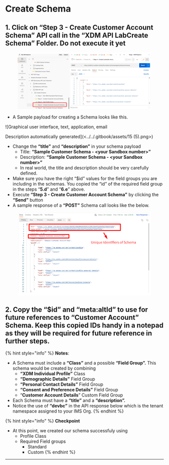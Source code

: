 # Create Schema

## 1. Click on **“Step 3 - Create Customer Account Schema”** API call in the “**XDM API LabCreate Schema**” Folder. **Do not execute it yet**



<figure><img src="../../.gitbook/assets/create CA schema API highlight.png" alt=""><figcaption></figcaption></figure>

* A Sample payload for creating a Schema looks like this.

![Graphical user interface, text, application, email

Description automatically generated](<../../.gitbook/assets/15 (5).png>)

* Change the **“title”** and **“description”** in your schema payload
  * Title: **“Sample Customer Schema - \<your Sandbox number>”**
  * Description: **“Sample Customer Schema - \<your Sandbox number>”**
  * In real world, the title and description should be very carefully defined.
* Make sure you have the right “$id” values for the field groups you are including in the schemas. You copied the “id” of the required field group in the steps “**5.d**” and “**6.e**” above.
* Execute **“Step 3 - Create Customer Account Schema”** by clicking the **“Send”** button
* A sample response of a **“POST”** Schema call looks like the below.

<figure><img src="../../.gitbook/assets/create CA Schema API response.png" alt=""><figcaption></figcaption></figure>

## 2. Copy the “$id” and “meta:altId” to use for future references to “Customer Account” Schema. Keep this copied IDs handy in a notepad as they will be required for future reference in further steps.



{% hint style="info" %}
**Notes**:

* A Schema must include a **“Class”** and a possible **“Field Group”.** This schema would be created by combining
  * **“XDM Individual Profile”** Class
  * **“Demographic Details”** Field Group
  * **“Personal Contact Details”** Field Group
  * **“Consent and Preference Details”** Field Group
  * “**Customer Account Details**” Custom Field Group
* Each Schema must have a **“title”** and a **“description”.**
* Notice the use of **“devbc”** in the API response below which is the tenant namespace assigned to your IMS Org.
{% endhint %}



{% hint style="info" %}
**Checkpoint**

* At this point, we created our schema successfuly using
  * Profile Class
  * Required Field groups
    * Standard
    * Custom
{% endhint %}

****
